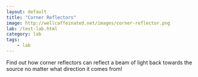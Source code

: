 ```yaml
---
layout: default
title: "Corner Reflectors"
image: http://wellcaffeinated.net/images/corner-reflector.png
lab: /test-lab.html
category: lab
tags:
    - lab
---
```


Find out how corner reflectors can reflect a beam of light back towards the source no matter what direction it comes from!